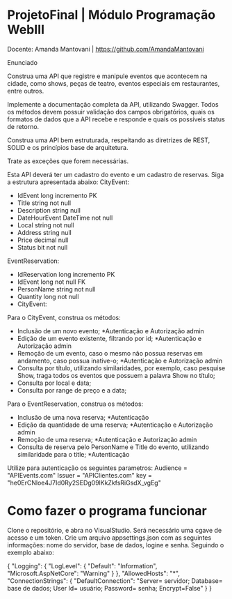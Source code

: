 # ProjetoFinal | Módulo Programação WebIII 

Docente: Amanda Mantovani | https://github.com/AmandaMantovani

Enunciado

Construa uma API que registre e manipule eventos que acontecem na cidade, como shows, peças de teatro, eventos especiais em restaurantes, entre outros.

Implemente a documentação completa da API, utilizando Swagger. Todos os métodos devem possuir validação dos campos obrigatórios, quais os formatos de dados que a API recebe e responde e quais os possíveis status de retorno.

Construa uma API bem estruturada, respeitando as diretrizes de REST, SOLID e os princípios base de arquitetura.

Trate as exceções que forem necessárias.

Esta API deverá ter um cadastro do evento e um cadastro de reservas. Siga a estrutura apresentada abaixo:
CityEvent:
- IdEvent             long         incremento PK
- Title               string       not null
- Description         string       null
- DateHourEvent       DateTime     not null
- Local               string       not null
- Address             string       null
- Price               decimal      null
- Status              bit          not null

EventReservation:
- IdReservation       long        incremento PK
- IdEvent             long        not null FK
- PersonName          string      not null
- Quantity            long        not null
- CityEvent:

Para o CityEvent, construa os métodos:
- Inclusão de um novo evento; *Autenticação e Autorização admin
- Edição de um evento existente, filtrando por id; *Autenticação e Autorização admin
- Remoção de um evento, caso o mesmo não possua reservas em andamento, caso possua inative-o; *Autenticação e Autorização admin
- Consulta por título, utilizando similaridades, por exemplo, caso pesquise Show, traga todos os eventos que possuem a palavra Show no título;
- Consulta por local e data;
- Consulta por range de preço e a data;

Para o EventReservation, construa os métodos:
- Inclusão de uma nova reserva; *Autenticação
- Edição da quantidade de uma reserva; *Autenticação e Autorização admin
- Remoção de uma reserva; *Autenticação e Autorização admin
- Consulta de reserva pelo PersonName e Title do evento, utilizando similaridade para o title; *Autenticação

Utilize para autenticação os seguintes parametros:
Audience = "APIEvents.com"
Issuer = "APIClientes.com"
key = "he0ErCNloe4J7Id0Ry2SEDg09lKkZkfsRiGsdX_vgEg"

# Como fazer o programa funcionar

Clone o repositório, e abra no VisualStudio. Será necessário uma cgave de acesso e um token. Crie um arquivo appsettings.json com as seguintes informações: nome do servidor, base de dados, logine
e senha. Seguindo o exemplo abaixo:

{
  "Logging": {
    "LogLevel": {
      "Default": "Information",
      "Microsoft.AspNetCore": "Warning"
    }
  },
  "AllowedHosts": "*",
  "ConnectionStrings": {
    "DefaultConnection": "Server= servidor; Database= base de dados; User Id= usuário; Password= senha; Encrypt=False"
  }
}

